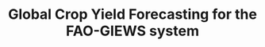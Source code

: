 ---
title: 'Global Crop Yield Forecasting for the FAO-GIEWS system'
logo: 'fao_logo.png'
pi: ''
uvpi: 'M. Piles'
years: '2024-2025'
website: 'https://www.fao.org/giews/en/'
funding_source: 'Food and Agricultural Organization'
role: ''
project_type: ''
partners: []
weight: 4
---
